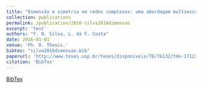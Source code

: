```yaml
---
title: "Dimensão e simetria em redes complexas: uma abordagem multiescala"
collection: publications
permalink: /publication/2016-silva2016dimensao
excerpt: 'test'
authors: "F. N. Silva, L. da F. Costa"
date: 2016-01-01
venue: 'Ph. D. Thesis.'
bibtex: "silva2016dimensao.bib"
paperurl: 'http://www.teses.usp.br/teses/disponiveis/76/76132/tde-17122015-145908/en.php'
citation: 'BibTex'
---
```

[BibTex](//files/bibtex/silva2016dimensao.bib')
